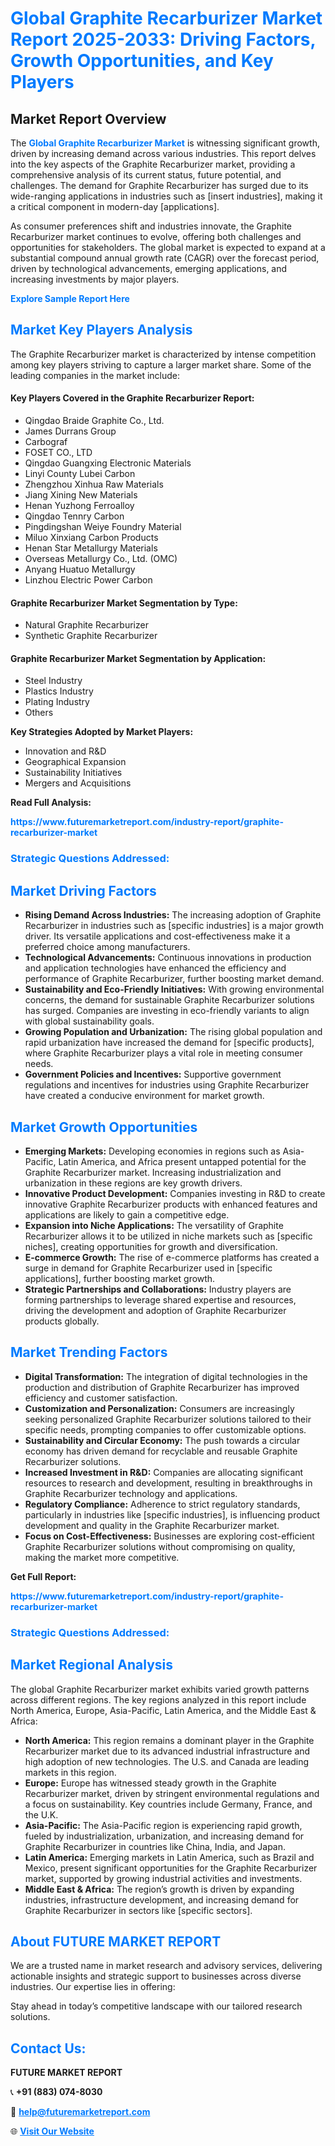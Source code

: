 <h1 style="color: #007BFF;">Global Graphite Recarburizer Market Report 2025-2033: Driving Factors, Growth Opportunities, and Key Players</h1>

<section id="overview">
<h2>Market Report Overview</h2>
<p>The <a href="https://www.futuremarketreport.com/industry-report/graphite-recarburizer-market" style="color: #007BFF; text-decoration: none;"><strong>Global Graphite Recarburizer Market</strong></a> is witnessing significant growth, driven by increasing demand across various industries. This report delves into the key aspects of the Graphite Recarburizer market, providing a comprehensive analysis of its current status, future potential, and challenges. The demand for Graphite Recarburizer has surged due to its wide-ranging applications in industries such as [insert industries], making it a critical component in modern-day [applications].</p>
<p>As consumer preferences shift and industries innovate, the Graphite Recarburizer market continues to evolve, offering both challenges and opportunities for stakeholders. The global market is expected to expand at a substantial compound annual growth rate (CAGR) over the forecast period, driven by technological advancements, emerging applications, and increasing investments by major players.</p>
</section>

<section id="overview">
<p><a href="https://www.futuremarketreport.com/request-sample/reportId=41644" style="color: #007BFF; text-decoration: none;"><strong>Explore Sample Report Here</strong></a></p>
</section>

<section id="key-players">
<h2 style="color: #007BFF;">Market Key Players Analysis</h2>
<p>The Graphite Recarburizer market is characterized by intense competition among key players striving to capture a larger market share. Some of the leading companies in the market include:</p>
<h4>Key Players Covered in the Graphite Recarburizer Report:</h4>
<ul><li>Qingdao Braide Graphite Co., Ltd.</li><li>James Durrans Group</li><li>Carbograf</li><li>FOSET CO., LTD</li><li>Qingdao Guangxing Electronic Materials</li><li>Linyi County Lubei Carbon</li><li>Zhengzhou Xinhua Raw Materials</li><li>Jiang Xining New Materials</li><li>Henan Yuzhong Ferroalloy</li><li>Qingdao Tennry Carbon</li><li>Pingdingshan Weiye Foundry Material</li><li>Miluo Xinxiang Carbon Products</li><li>Henan Star Metallurgy Materials</li><li>Overseas Metallurgy Co., Ltd. (OMC)</li><li>Anyang Huatuo Metallurgy</li><li>Linzhou Electric Power Carbon</li></ul>
<h4>Graphite Recarburizer Market Segmentation by Type:</h4>
<ul><li>Natural Graphite Recarburizer</li><li>Synthetic Graphite Recarburizer</li></ul>

<h4>Graphite Recarburizer Market Segmentation by Application:</h4>
<ul><li>Steel Industry</li><li>Plastics Industry</li><li>Plating Industry</li><li>Others</li></ul>
<p><strong>Key Strategies Adopted by Market Players:</strong></p>
<ul>
<li>Innovation and R&D</li>
<li>Geographical Expansion</li>
<li>Sustainability Initiatives</li>
<li>Mergers and Acquisitions</li>
</ul>
</section>

<section>
<p><strong>Read Full Analysis: </strong></p><a href="https://www.futuremarketreport.com/industry-report/graphite-recarburizer-market" style="color: #007BFF; text-decoration: none;"><strong>https://www.futuremarketreport.com/industry-report/graphite-recarburizer-market</strong></a>
<h3 style="color: #007BFF;">Strategic Questions Addressed:</h3>
</section>

<section id="driving-factors">
<h2 style="color: #007BFF;">Market Driving Factors</h2>
<ul>
<li><strong>Rising Demand Across Industries:</strong> The increasing adoption of Graphite Recarburizer in industries such as [specific industries] is a major growth driver. Its versatile applications and cost-effectiveness make it a preferred choice among manufacturers.</li>
<li><strong>Technological Advancements:</strong> Continuous innovations in production and application technologies have enhanced the efficiency and performance of Graphite Recarburizer, further boosting market demand.</li>
<li><strong>Sustainability and Eco-Friendly Initiatives:</strong> With growing environmental concerns, the demand for sustainable Graphite Recarburizer solutions has surged. Companies are investing in eco-friendly variants to align with global sustainability goals.</li>
<li><strong>Growing Population and Urbanization:</strong> The rising global population and rapid urbanization have increased the demand for [specific products], where Graphite Recarburizer plays a vital role in meeting consumer needs.</li>
<li><strong>Government Policies and Incentives:</strong> Supportive government regulations and incentives for industries using Graphite Recarburizer have created a conducive environment for market growth.</li>
</ul>
</section>

<section id="growth-opportunities">
<h2 style="color: #007BFF;">Market Growth Opportunities</h2>
<ul>
<li><strong>Emerging Markets:</strong> Developing economies in regions such as Asia-Pacific, Latin America, and Africa present untapped potential for the Graphite Recarburizer market. Increasing industrialization and urbanization in these regions are key growth drivers.</li>
<li><strong>Innovative Product Development:</strong> Companies investing in R&D to create innovative Graphite Recarburizer products with enhanced features and applications are likely to gain a competitive edge.</li>
<li><strong>Expansion into Niche Applications:</strong> The versatility of Graphite Recarburizer allows it to be utilized in niche markets such as [specific niches], creating opportunities for growth and diversification.</li>
<li><strong>E-commerce Growth:</strong> The rise of e-commerce platforms has created a surge in demand for Graphite Recarburizer used in [specific applications], further boosting market growth.</li>
<li><strong>Strategic Partnerships and Collaborations:</strong> Industry players are forming partnerships to leverage shared expertise and resources, driving the development and adoption of Graphite Recarburizer products globally.</li>
</ul>
</section>

<section id="trending-factors">
<h2 style="color: #007BFF;">Market Trending Factors</h2>
<ul>
<li><strong>Digital Transformation:</strong> The integration of digital technologies in the production and distribution of Graphite Recarburizer has improved efficiency and customer satisfaction.</li>
<li><strong>Customization and Personalization:</strong> Consumers are increasingly seeking personalized Graphite Recarburizer solutions tailored to their specific needs, prompting companies to offer customizable options.</li>
<li><strong>Sustainability and Circular Economy:</strong> The push towards a circular economy has driven demand for recyclable and reusable Graphite Recarburizer solutions.</li>
<li><strong>Increased Investment in R&D:</strong> Companies are allocating significant resources to research and development, resulting in breakthroughs in Graphite Recarburizer technology and applications.</li>
<li><strong>Regulatory Compliance:</strong> Adherence to strict regulatory standards, particularly in industries like [specific industries], is influencing product development and quality in the Graphite Recarburizer market.</li>
<li><strong>Focus on Cost-Effectiveness:</strong> Businesses are exploring cost-efficient Graphite Recarburizer solutions without compromising on quality, making the market more competitive.</li>
</ul>
</section>

<section>
<p><strong>Get Full Report: </strong></p><a href="https://www.futuremarketreport.com/industry-report/graphite-recarburizer-market" style="color: #007BFF; text-decoration: none;"><strong>https://www.futuremarketreport.com/industry-report/graphite-recarburizer-market</strong></a>
<h3 style="color: #007BFF;">Strategic Questions Addressed:</h3>
</section>


<section id="regional-analysis">
<h2 style="color: #007BFF;">Market Regional Analysis</h2>
<p>The global Graphite Recarburizer market exhibits varied growth patterns across different regions. The key regions analyzed in this report include North America, Europe, Asia-Pacific, Latin America, and the Middle East & Africa:</p>
<ul>
<li><strong>North America:</strong> This region remains a dominant player in the Graphite Recarburizer market due to its advanced industrial infrastructure and high adoption of new technologies. The U.S. and Canada are leading markets in this region.</li>
<li><strong>Europe:</strong> Europe has witnessed steady growth in the Graphite Recarburizer market, driven by stringent environmental regulations and a focus on sustainability. Key countries include Germany, France, and the U.K.</li>
<li><strong>Asia-Pacific:</strong> The Asia-Pacific region is experiencing rapid growth, fueled by industrialization, urbanization, and increasing demand for Graphite Recarburizer in countries like China, India, and Japan.</li>
<li><strong>Latin America:</strong> Emerging markets in Latin America, such as Brazil and Mexico, present significant opportunities for the Graphite Recarburizer market, supported by growing industrial activities and investments.</li>
<li><strong>Middle East & Africa:</strong> The region’s growth is driven by expanding industries, infrastructure development, and increasing demand for Graphite Recarburizer in sectors like [specific sectors].</li>
</ul>
</section>

<footer>
<h2 style="color: #007BFF;">About FUTURE MARKET REPORT</h2>
<p>We are a trusted name in market research and advisory services, delivering actionable insights and strategic support to businesses across diverse industries. Our expertise lies in offering:</p>

<p>Stay ahead in today’s competitive landscape with our tailored research solutions.</p>

<h2 style="color: #007BFF;">Contact Us:</h2>
<p><strong>FUTURE MARKET REPORT</strong></p>
<p>📞 <strong>+91 (883) 074-8030</strong></p>
<p>📧 <strong><a href="mailto:help@futuremarketreport.com" style="color: #007BFF;">help@futuremarketreport.com</a></strong></p>
<p>🌐 <strong><a href="https://www.futuremarketreport.com/" style="color: #007BFF;">Visit Our Website</a></strong></p>
</footer>